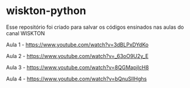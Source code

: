 # wiskton-python

Esse repositório foi criado para salvar os códigos ensinados nas aulas do canal WISKTON

Aula 1 - https://www.youtube.com/watch?v=3dBLPxDYdKo

Aula 2 - https://www.youtube.com/watch?v=_63oO9U2y_E

Aula 3 - https://www.youtube.com/watch?v=8QGMapjlcH8

Aula 4 - https://www.youtube.com/watch?v=bQnuSlIHghs
